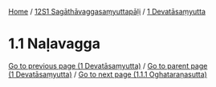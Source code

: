 
[Home](/) / [12S1 Sagāthāvaggasaṃyuttapāḷi](../../12S1.md) / [1 Devatāsaṃyutta](../1.md)

# 1.1 Naḷavagga


[Go to previous page (1 Devatāsaṃyutta)](../1.md) / [Go to parent page (1 Devatāsaṃyutta)](../1.md) / [Go to next page (1.1.1 Oghataraṇasutta)](1.1/1.1.1.md)


